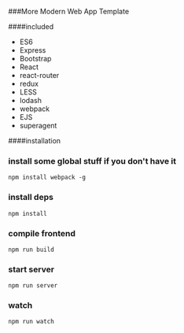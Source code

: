 ###More Modern Web App Template

####included
* ES6
* Express
* Bootstrap
* React
* react-router
* redux
* LESS
* lodash
* webpack
* EJS
* superagent

####installation

### install some global stuff if you don't have it
    npm install webpack -g

### install deps
    npm install

### compile frontend
    npm run build

### start server
    npm run server

### watch
    npm run watch
